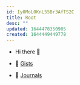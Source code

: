 ```yaml
---
id: Iy0MoL0KnL55Br3AfTS2C
title: Root
desc: ""
updated: 1644478350905
created: 1644449449778
---
```


- Hi there 👋

- 📝 [Gists](https://gist.github.com/Luke-SNAW)

- 📜 [Journals](https://luke-snaw.github.io/Luke-SNAW__netlify-CMS.github.io/)
